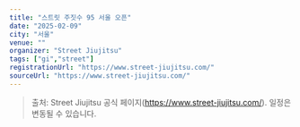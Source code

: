 ```yaml
---
title: "스트릿 주짓수 95 서울 오픈"
date: "2025-02-09"
city: "서울"
venue: ""
organizer: "Street Jiujitsu"
tags: ["gi","street"]
registrationUrl: "https://www.street-jiujitsu.com/"
sourceUrl: "https://www.street-jiujitsu.com/"
---
```


> 출처: Street Jiujitsu 공식 페이지(https://www.street-jiujitsu.com/). 일정은 변동될 수 있습니다.
